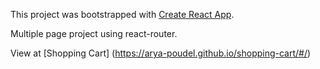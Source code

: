 This project was bootstrapped with [Create React App](https://github.com/facebook/create-react-app).

Multiple page project using react-router.

View at [Shopping Cart] (https://arya-poudel.github.io/shopping-cart/#/)
